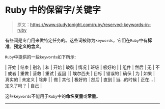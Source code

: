 # Ruby 中的保留字/关键字

> 原文：<https://www.studytonight.com/ruby/reserved-keywords-in-ruby>

有些词是专门用来做特定任务的。这些词被称为`keywords`，它们在`Ruby`中有**标准**、**预定义的含义**。

`Ruby`中提供的一些`keywords`如下所示:

| 开始 | 结束 | 别名 | 和 | 开始 | 破裂 | 情况 | 班级 | 极好的 |
| 组件 | 然后 | 无 | 不 | 或者 | 重做 | 营救 | 重试 | 返回 |
| 埃尔西夫 | 目标 | 错误的 | 确保 | 为 | 如果 | 真实的 | 未定义 | 除非 |
| 做 | 其他 | 极好的 | 然后 | 直到 | 当...的时候 | 正在… | 定义了吗？ | 自己 |

这些`keywords`不能用于`Ruby`中的**命名变量**或**常量**。

* * *
